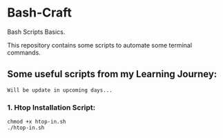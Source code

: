 # Bash-Craft
Bash Scripts Basics.

This repository contains some scripts to automate some terminal commands.

## Some useful scripts from my Learning Journey:

```
Will be update in upcoming days...
```

### 1. Htop Installation Script:
```
chmod +x htop-in.sh
./htop-in.sh
```
